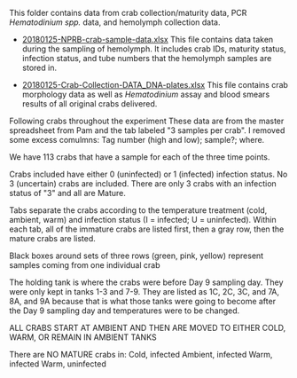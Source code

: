 This folder contains data from crab collection/maturity data, PCR *Hematodinium spp.* data, and hemolymph collection data. 

- [20180125-NPRB-crab-sample-data.xlsx](https://github.com/RobertsLab/project-crab/blob/master/data/20180125-NPRB-crab-sample-data.xlsx)
This file contains data taken during the sampling of hemolymph. It includes crab IDs, maturity status, infection status, and tube numbers that the hemolymph samples are stored in.

- [20180125-Crab-Collection-DATA_DNA-plates.xlsx](https://github.com/RobertsLab/project-crab/blob/master/data/20180125-Crab-Collection-DATA_DNA-plates.xlsx) 
This file contains crab morphology data as well as _Hematodinium_ assay and blood smears results of all original crabs delivered.

Following crabs throughout the experiment
These data are from the master spreadsheet from Pam and the tab labeled "3 samples per crab". I removed some excess comulmns: Tag number (high and low); sample?; where. 

We have 113 crabs that have a sample for each of the three time points.

Crabs included have either 0 (uninfected) or 1 (infected) infection status.
	No 3 (uncertain) crabs are included. There are only 3 crabs with an infection status of "3" and all are Mature. 

Tabs separate the crabs according to the temperature treatment (cold, ambient, warm) and infection status (I = infected; U = uninfected). 
Within each tab, all of the immature crabs are listed first, then a gray row, then the mature crabs are listed. 

Black boxes around sets of three rows (green, pink, yellow) represent samples coming from one individual crab

The holding tank is where the crabs were before Day 9 sampling day. They were only kept in tanks 1-3 and 7-9. They are listed as 1C, 2C, 3C, and 7A, 8A, and 9A because that is what those tanks were going to become after the Day 9 sampling day and temperatures were to be changed. 

ALL CRABS START AT AMBIENT AND THEN ARE MOVED TO EITHER COLD, WARM, OR REMAIN IN AMBIENT TANKS

There are NO MATURE crabs in:
Cold, infected
Ambient, infected
Warm, infected
Warm, uninfected

